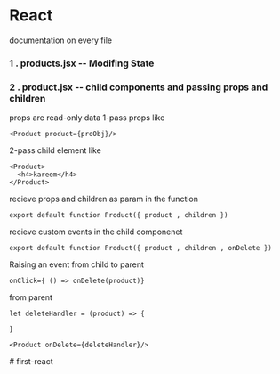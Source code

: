 # React


documentation on every file 

### 1 . products.jsx -- Modifing State


### 2 .  product.jsx -- child components and passing props and children
props are read-only data
1-pass props like 
```
<Product product={proObj}/>
```

2-pass child element like 
```
<Product>
  <h4>kareem</h4>
</Product>
```

recieve props and children as param in the function
```
export default function Product({ product , children })
```

recieve custom events in the child componenet
```
export default function Product({ product , children , onDelete })
```

Raising an event from child to parent
```
onClick={ () => onDelete(product)}
```

from parent 

```
let deleteHandler = (product) => {
    
}

<Product onDelete={deleteHandler}/>
```
#   f i r s t - r e a c t  
 